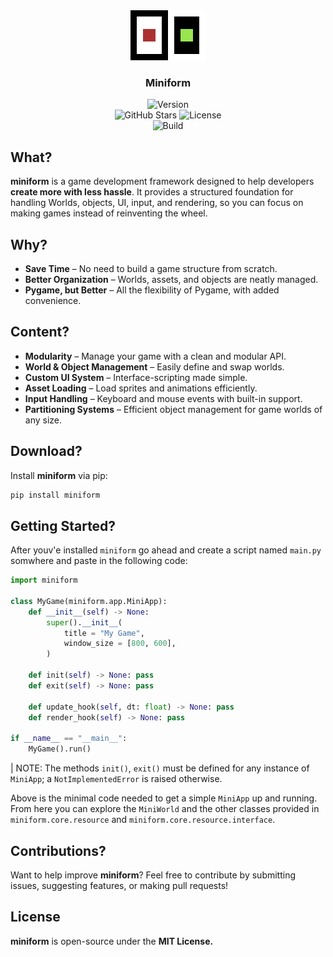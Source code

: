 <div align="center">
<img src="miniform/assets/images/icon.png" alt="miniform Logo"/>  

<h3>Miniform</h3>

![Version](https://img.shields.io/pypi/v/miniform?style=for-the-badge&logo=pypi&logoColor=white&label=miniform&labelColor=black&color=white&link=https%3A%2F%2Fpypi.org%2Fproject%2Fminiform%2F2025.0.2%2F)  
![GitHub Stars](https://img.shields.io/github/stars/r3shape/miniform?style=for-the-badge&label=stars&labelColor=black&color=white)
![License](https://img.shields.io/badge/mit-badge?style=for-the-badge&logo=mit&logoColor=white&label=License&labelColor=black&color=white)  
![Build](https://github.com/r3shape/miniform/actions/workflows/miniform.yml/badge.svg)  

</div>

## What?
**miniform** is a game development framework designed to help developers **create more with less hassle**. It provides a structured foundation for handling Worlds, objects, UI, input, and rendering, so you can focus on making games instead of reinventing the wheel.

## Why?
- **Save Time** – No need to build a game structure from scratch.
- **Better Organization** – Worlds, assets, and objects are neatly managed.
- **Pygame, but Better** – All the flexibility of Pygame, with added convenience.

## Content?
- **Modularity** – Manage your game with a clean and modular API.
- **World & Object Management** – Easily define and swap worlds.
- **Custom UI System** – Interface-scripting made simple.
- **Asset Loading** – Load sprites and animations efficiently.
- **Input Handling** – Keyboard and mouse events with built-in support.
- **Partitioning Systems** – Efficient object management for game worlds of any size.

## Download?
Install **miniform** via pip:

```sh
pip install miniform
```

## Getting Started?
After youv'e installed `miniform` go ahead and create a script named `main.py` somwhere and paste in the following code:

```python
import miniform

class MyGame(miniform.app.MiniApp):
    def __init__(self) -> None:
        super().__init__(
            title = "My Game",
            window_size = [800, 600],
        )

    def init(self) -> None: pass
    def exit(self) -> None: pass

    def update_hook(self, dt: float) -> None: pass
    def render_hook(self) -> None: pass

if __name__ == "__main__":
    MyGame().run()
```
| NOTE: The methods `init()`, `exit()` must be defined for any instance of `MiniApp`; a `NotImplementedError` is raised otherwise.

Above is the minimal code needed to get a simple `MiniApp` up and running. From here you can explore the `MiniWorld` and the other classes provided in `miniform.core.resource` and `miniform.core.resource.interface`.

## Contributions?  
Want to help improve **miniform**? Feel free to contribute by submitting issues, suggesting features, or making pull requests!  

## License  
**miniform** is open-source under the **MIT License.**
</div>
